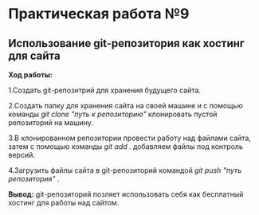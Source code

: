 # Практическая работа №9

## Использование git-репозитория как хостинг для сайта

**Ход работы:**

1.Создать  git-репозитрий для хранения будущего сайта.

2.Создать папку для хранения сайта на своей машине и с помощью команды *git clone "путь к репозиторию"* клонировать пустой репозиторий на машину.

3.В клонированном репозитории провести работу над файлами сайта, затем с помощью команды *git add .* добавляем файлы под контроль версий.

4.Загрузить файлы сайта в git-репозиторий командой *git push "путь репозитория"* .

**Вывод:** git-репозиторий позляет использовать себя как бесплатный хостинг для работы над сайтом.